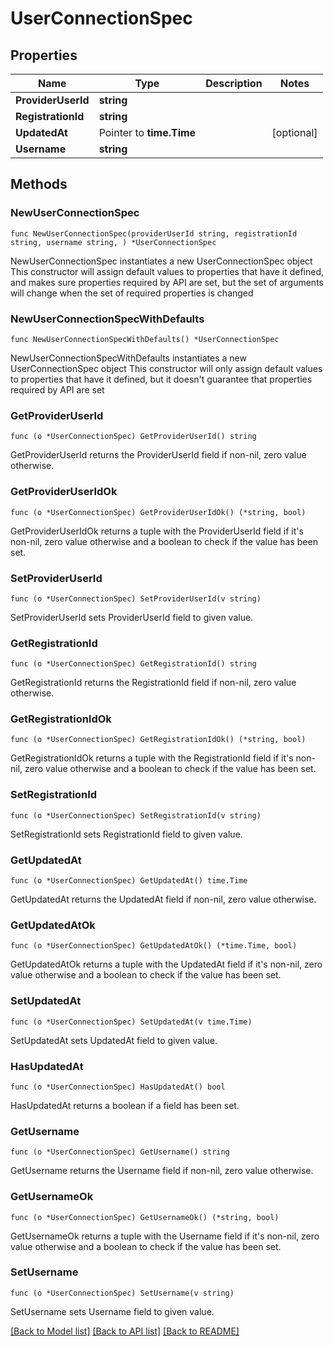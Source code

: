 # UserConnectionSpec

## Properties

Name | Type | Description | Notes
------------ | ------------- | ------------- | -------------
**ProviderUserId** | **string** |  | 
**RegistrationId** | **string** |  | 
**UpdatedAt** | Pointer to **time.Time** |  | [optional] 
**Username** | **string** |  | 

## Methods

### NewUserConnectionSpec

`func NewUserConnectionSpec(providerUserId string, registrationId string, username string, ) *UserConnectionSpec`

NewUserConnectionSpec instantiates a new UserConnectionSpec object
This constructor will assign default values to properties that have it defined,
and makes sure properties required by API are set, but the set of arguments
will change when the set of required properties is changed

### NewUserConnectionSpecWithDefaults

`func NewUserConnectionSpecWithDefaults() *UserConnectionSpec`

NewUserConnectionSpecWithDefaults instantiates a new UserConnectionSpec object
This constructor will only assign default values to properties that have it defined,
but it doesn't guarantee that properties required by API are set

### GetProviderUserId

`func (o *UserConnectionSpec) GetProviderUserId() string`

GetProviderUserId returns the ProviderUserId field if non-nil, zero value otherwise.

### GetProviderUserIdOk

`func (o *UserConnectionSpec) GetProviderUserIdOk() (*string, bool)`

GetProviderUserIdOk returns a tuple with the ProviderUserId field if it's non-nil, zero value otherwise
and a boolean to check if the value has been set.

### SetProviderUserId

`func (o *UserConnectionSpec) SetProviderUserId(v string)`

SetProviderUserId sets ProviderUserId field to given value.


### GetRegistrationId

`func (o *UserConnectionSpec) GetRegistrationId() string`

GetRegistrationId returns the RegistrationId field if non-nil, zero value otherwise.

### GetRegistrationIdOk

`func (o *UserConnectionSpec) GetRegistrationIdOk() (*string, bool)`

GetRegistrationIdOk returns a tuple with the RegistrationId field if it's non-nil, zero value otherwise
and a boolean to check if the value has been set.

### SetRegistrationId

`func (o *UserConnectionSpec) SetRegistrationId(v string)`

SetRegistrationId sets RegistrationId field to given value.


### GetUpdatedAt

`func (o *UserConnectionSpec) GetUpdatedAt() time.Time`

GetUpdatedAt returns the UpdatedAt field if non-nil, zero value otherwise.

### GetUpdatedAtOk

`func (o *UserConnectionSpec) GetUpdatedAtOk() (*time.Time, bool)`

GetUpdatedAtOk returns a tuple with the UpdatedAt field if it's non-nil, zero value otherwise
and a boolean to check if the value has been set.

### SetUpdatedAt

`func (o *UserConnectionSpec) SetUpdatedAt(v time.Time)`

SetUpdatedAt sets UpdatedAt field to given value.

### HasUpdatedAt

`func (o *UserConnectionSpec) HasUpdatedAt() bool`

HasUpdatedAt returns a boolean if a field has been set.

### GetUsername

`func (o *UserConnectionSpec) GetUsername() string`

GetUsername returns the Username field if non-nil, zero value otherwise.

### GetUsernameOk

`func (o *UserConnectionSpec) GetUsernameOk() (*string, bool)`

GetUsernameOk returns a tuple with the Username field if it's non-nil, zero value otherwise
and a boolean to check if the value has been set.

### SetUsername

`func (o *UserConnectionSpec) SetUsername(v string)`

SetUsername sets Username field to given value.



[[Back to Model list]](../README.md#documentation-for-models) [[Back to API list]](../README.md#documentation-for-api-endpoints) [[Back to README]](../README.md)


